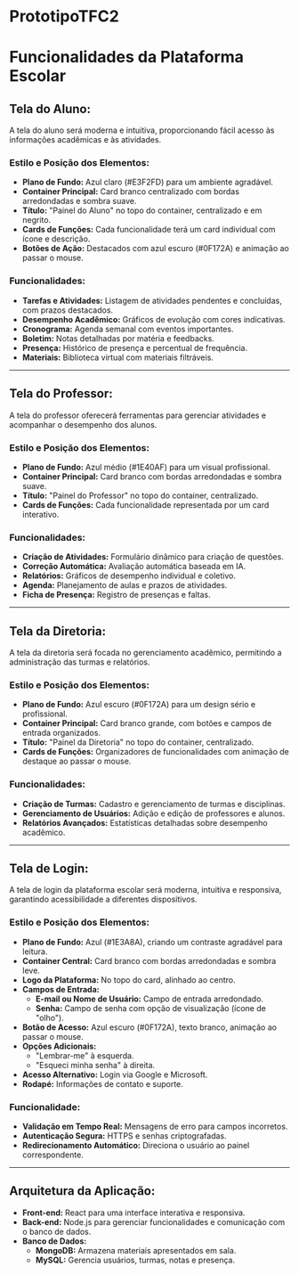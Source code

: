 # PrototipoTFC2

# Funcionalidades da Plataforma Escolar

## Tela do Aluno:

A tela do aluno será moderna e intuitiva, proporcionando fácil acesso às informações acadêmicas e às atividades.

### Estilo e Posição dos Elementos:

- **Plano de Fundo:** Azul claro (#E3F2FD) para um ambiente agradável.
- **Container Principal:** Card branco centralizado com bordas arredondadas e sombra suave.
- **Título:** "Painel do Aluno" no topo do container, centralizado e em negrito.
- **Cards de Funções:** Cada funcionalidade terá um card individual com ícone e descrição.
- **Botões de Ação:** Destacados com azul escuro (#0F172A) e animação ao passar o mouse.

### Funcionalidades:

- **Tarefas e Atividades:** Listagem de atividades pendentes e concluídas, com prazos destacados.
- **Desempenho Acadêmico:** Gráficos de evolução com cores indicativas.
- **Cronograma:** Agenda semanal com eventos importantes.
- **Boletim:** Notas detalhadas por matéria e feedbacks.
- **Presença:** Histórico de presença e percentual de frequência.
- **Materiais:** Biblioteca virtual com materiais filtráveis.

---

## Tela do Professor:

A tela do professor oferecerá ferramentas para gerenciar atividades e acompanhar o desempenho dos alunos.

### Estilo e Posição dos Elementos:

- **Plano de Fundo:** Azul médio (#1E40AF) para um visual profissional.
- **Container Principal:** Card branco com bordas arredondadas e sombra suave.
- **Título:** "Painel do Professor" no topo do container, centralizado.
- **Cards de Funções:** Cada funcionalidade representada por um card interativo.

### Funcionalidades:

- **Criação de Atividades:** Formulário dinâmico para criação de questões.
- **Correção Automática:** Avaliação automática baseada em IA.
- **Relatórios:** Gráficos de desempenho individual e coletivo.
- **Agenda:** Planejamento de aulas e prazos de atividades.
- **Ficha de Presença:** Registro de presenças e faltas.

---

## Tela da Diretoria:

A tela da diretoria será focada no gerenciamento acadêmico, permitindo a administração das turmas e relatórios.

### Estilo e Posição dos Elementos:

- **Plano de Fundo:** Azul escuro (#0F172A) para um design sério e profissional.
- **Container Principal:** Card branco grande, com botões e campos de entrada organizados.
- **Título:** "Painel da Diretoria" no topo do container, centralizado.
- **Cards de Funções:** Organizadores de funcionalidades com animação de destaque ao passar o mouse.

### Funcionalidades:

- **Criação de Turmas:** Cadastro e gerenciamento de turmas e disciplinas.
- **Gerenciamento de Usuários:** Adição e edição de professores e alunos.
- **Relatórios Avançados:** Estatísticas detalhadas sobre desempenho acadêmico.

---

## Tela de Login:

A tela de login da plataforma escolar será moderna, intuitiva e responsiva, garantindo acessibilidade a diferentes dispositivos.

### Estilo e Posição dos Elementos:

- **Plano de Fundo:** Azul (#1E3A8A), criando um contraste agradável para leitura.
- **Container Central:** Card branco com bordas arredondadas e sombra leve.
- **Logo da Plataforma:** No topo do card, alinhado ao centro.
- **Campos de Entrada:**
  - **E-mail ou Nome de Usuário:** Campo de entrada arredondado.
  - **Senha:** Campo de senha com opção de visualização (ícone de "olho").
- **Botão de Acesso:** Azul escuro (#0F172A), texto branco, animação ao passar o mouse.
- **Opções Adicionais:**
  - "Lembrar-me" à esquerda.
  - "Esqueci minha senha" à direita.
- **Acesso Alternativo:** Login via Google e Microsoft.
- **Rodapé:** Informações de contato e suporte.

### Funcionalidade:

- **Validação em Tempo Real:** Mensagens de erro para campos incorretos.
- **Autenticação Segura:** HTTPS e senhas criptografadas.
- **Redirecionamento Automático:** Direciona o usuário ao painel correspondente.

---

## Arquitetura da Aplicação:

- **Front-end:** React para uma interface interativa e responsiva.
- **Back-end:** Node.js para gerenciar funcionalidades e comunicação com o banco de dados.
- **Banco de Dados:**
  - **MongoDB:** Armazena materiais apresentados em sala.
  - **MySQL:** Gerencia usuários, turmas, notas e presença.

